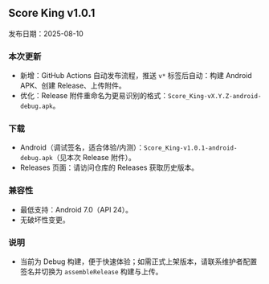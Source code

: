## Score King v1.0.1

发布日期：2025-08-10

### 本次更新
- 新增：GitHub Actions 自动发布流程，推送 `v*` 标签后自动：构建 Android APK、创建 Release、上传附件。
- 优化：Release 附件重命名为更易识别的格式：`Score_King-vX.Y.Z-android-debug.apk`。

### 下载
- Android（调试签名，适合体验/内测）：`Score_King-v1.0.1-android-debug.apk`（见本次 Release 附件）。
- Releases 页面：请访问仓库的 Releases 获取历史版本。

### 兼容性
- 最低支持：Android 7.0（API 24）。
- 无破坏性变更。

### 说明
- 当前为 Debug 构建，便于快速体验；如需正式上架版本，请联系维护者配置签名并切换为 `assembleRelease` 构建与上传。


